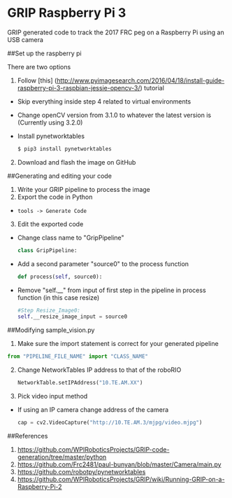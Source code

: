 # GRIP Raspberry Pi 3
GRIP generated code to track the 2017 FRC peg on a Raspberry Pi using an USB camera

##Set up the raspberry pi 

There are two options

1. Follow [this] (http://www.pyimagesearch.com/2016/04/18/install-guide-raspberry-pi-3-raspbian-jessie-opencv-3/) tutorial
  * Skip everything inside step 4 related to virtual environments
  * Change openCV version from 3.1.0 to whatever the latest version is (Currently using 3.2.0)
  * Install pynetworktables

    ```bash
    $ pip3 install pynetworktables
    ```
2. Download and flash the image on GitHub


##Generating and editing your code 

1. Write your GRIP pipeline to process the image
2. Export the code in Python
  * ```tools -> Generate Code```
3. Edit the exported code
  * Change class name to "GripPipeline"
  
    ```python
    class GripPipeline:
    ```
  
  * Add a second parameter "source0" to the process function
    
    ```python
    def process(self, source0):
    ```
    
  * Remove "self.__" from input of first step in the pipeline in process function (in this case resize)
  
    ```python
    #Step Resize_Image0:
    self.__resize_image_input = source0
    ```
    
##Modifying sample_vision.py
1. Make sure the import statement is correct for your generated pipeline
  
  ```python
  from "PIPELINE_FILE_NAME" import "CLASS_NAME"
  ```
2. Change NetworkTables IP address to that of the roboRIO
    
    ```python
    NetworkTable.setIPAddress("10.TE.AM.XX") 
    ```
3. Pick video input method
  * If using an IP camera change address of the camera 
    
    ```python
    cap = cv2.VideoCapture("http://10.TE.AM.3/mjpg/video.mjpg")
    ```
  
##References 

1. https://github.com/WPIRoboticsProjects/GRIP-code-generation/tree/master/python
2. https://github.com/Frc2481/paul-bunyan/blob/master/Camera/main.py
3. https://github.com/robotpy/pynetworktables
4. https://github.com/WPIRoboticsProjects/GRIP/wiki/Running-GRIP-on-a-Raspberry-Pi-2

